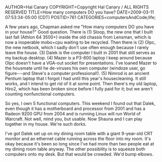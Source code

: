 AUTHOR=Hal Canary
COPYRIGHT=Copyright Hal Canary / ALL RIGHTS RESERVED
TITLE=How many computers DO you have?
DATE=2009-03-11 07:53:34-05:00 (CDT)
POSTID=761
CATEGORIES=computersAndCode;life;

A few years ago, Chapman asked me "How many computers DO you have in your house?" Good question. There is (1) Sloop, the new one that I built last fall (Athlon 64 3500+) inside the old chassis from Lensman, which is now a inoperable mobo+cpu waiting to be recycled. Then there is (2) Olpc, the new netbook, which I sadly don't use often enough because I rarely leave the house. (3) Dalek is the computer I built in 2001 that still serves as my backup desktop. (4) Mazer is a P3-800 laptop I keep around because Olpc doesn't have a VGA-out socket for presentations. I've loaned Mazer to the housmate until he de-viruses his own computer (windoze user, go figure---and Steve's a computer professional!). (5) Nimrod is an ancient Pentium laptop that I forgot I had until this year's housecleaning. It still works, and I intend to get rid of it at some point. Then there's my old laptop, Hiro2, which has been broken since before I fully paid for it; but we aren't counting nonfunctional computers.

So yes, I own 5 functional computers. This weekend I found out that Dalek, even though it has a motherboard and processor from 2001 and has a Radeon 9200 GPU from 2004 and is running Linux will run World of Warcraft. Not well, mind you, but usable. Now Shauna and I can play together in my house. We're such dorks.

I've got Dalek set up on my dining room table with a giant 9-year-old CRT monitor and an ethernet cable running across the floor into my room. It's okay because it's been so long since I've had more than two people eat at my dining room table anyway. The other possibility is to squeeze both computers onto my desk. But that would be crowded. We'd bump elbows.
